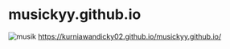 # musickyy.github.io
![musik](https://user-images.githubusercontent.com/89238386/182524333-6916c660-9af1-4d63-a5cf-6bd8979211e8.png)
https://kurniawandicky02.github.io/musickyy.github.io/
